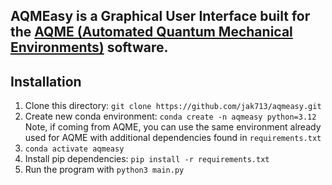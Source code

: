 ## AQMEasy is a Graphical User Interface built for the [AQME (Automated Quantum Mechanical Environments)](https://github.com/jvalegre/aqme) software.

## Installation
1. Clone this directory: `git clone https://github.com/jak713/aqmeasy.git`
2. Create new conda environment: `conda create -n aqmeasy python=3.12`
    Note, if coming from AQME, you can use the same environment already used for AQME with additional dependencies found in `requirements.txt`
3. `conda activate aqmeasy`
4. Install pip dependencies: `pip install -r requirements.txt`
5. Run the program with `python3 main.py`
